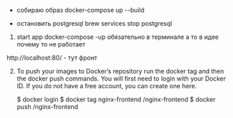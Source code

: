 - собираю образ
docker-compose up --build

- остановить postgresql
brew services stop postgresql

1) start app
docker-compose -up обязательно в терминале а то в идее почему то не работает

http://localhost:80/ - тут фронт

2) To push your images to Docker’s repository run the docker tag and then the docker push commands. You will first need to login with your Docker ID. If you do not have a free account, you can create one here.
   
   $ docker login
   $ docker tag nginx-frontend <dockerid>/nginx-frontend
   $ docker push <dockerid>/nginx-frontend
